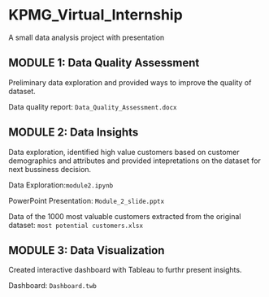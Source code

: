 # KPMG_Virtual_Internship
A small data analysis project with presentation

## MODULE 1: Data Quality Assessment

Preliminary data exploration and provided ways to improve the quality of dataset.

Data quality report: `Data_Quality_Assessment.docx`

## MODULE 2: Data Insights

Data exploration, identified high value customers based on customer demographics and attributes and provided intepretations on the dataset for next bussiness decision.

Data Exploration:`module2.ipynb`

PowerPoint Presentation: `Module_2_slide.pptx`

Data of the 1000 most valuable customers extracted from the original dataset: `most potential customers.xlsx`

## MODULE 3: Data Visualization

Created interactive dashboard with Tableau to furthr present insights. 

Dashboard: `Dashboard.twb`
